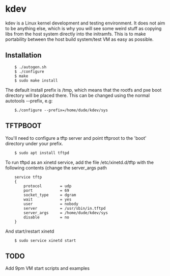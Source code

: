kdev
=============================

kdev is a Linux kernel development and testing environment.
It does not aim to be anything else, which is why you will see
some weird stuff as copying libs from the host system directly
into the initramfs. This is to make portability between the host
build system/test VM as easy as possible.


Installation
------------
```shell
    $ ./autogen.sh
    $ ./configure
    $ make
    $ sudo make install
```
The default install prefix is /tmp, which means that
the rootfs and pxe boot directory will be placed there.
This can be changed using the normal autotools --prefix, e.g:
```shell
    $./configure --prefix=/home/dude/kdev/sys 
```

TFTPBOOT
--------------
You'll need to configure a tftp server and point tftproot
to the 'boot' directory under your prefix.
```shell
    $ sudo apt install tftpd
```
To run tftpd as an xinetd service, add the file /etc/xinetd.d/tftp 
with the following contents (change the server\_args path
```shell
    service tftp
    {
 	    protocol        = udp
	    port            = 69
	    socket_type     = dgram
	    wait            = yes
	    user            = nobody
	    server          = /usr/sbin/in.tftpd
	    server_args     = /home/dude/kdev/sys
	    disable         = no
    }
```

And start/restart xinetd
```shell
    $ sudo service xinetd start
```

TODO
--------
Add 9pm VM start scripts and examples

